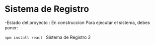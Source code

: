 <h1>Sistema de Registro</h1>
-Estado del proyecto : En construccion
Para ejecutar el sistema, debes poner: 

```npm install react ``` 
Sistema de Registro 2 
